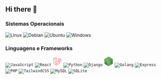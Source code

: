 ## Hi there 👋

### Sistemas Operacionais

![Linux](https://img.shields.io/badge/Linux-FCC624?style=for-the-badge&logo=linux&logoColor=black)
![Debian](https://img.shields.io/badge/Debian-A81D33?style=for-the-badge&logo=debian&logoColor=white)
![Ubuntu](https://img.shields.io/badge/Ubuntu-E95420?style=for-the-badge&logo=ubuntu&logoColor=white)
![Windows](https://img.shields.io/badge/Windows-0078D6?style=for-the-badge&logo=windows&logoColor=white)

### Linguagens e Frameworks

<div align="left">
  <code><img height="30" alt="JavaScript" title="JavaScript" src="https://camo.githubusercontent.com/0418a2bf25601cc5d8fae74f654b10d5734360ff2b1bb3b2fea4bb086baf5586/68747470733a2f2f74656368737461636b2d67656e657261746f722e76657263656c2e6170702f6a732d69636f6e2e737667"></code>
  <code><img height="30" alt="React" title="React" src="https://camo.githubusercontent.com/48a026f4399514afed27e76efb9f48e139a0ba4b613d933a8c7a094dc1da475c/68747470733a2f2f74656368737461636b2d67656e657261746f722e76657263656c2e6170702f72656163742d69636f6e2e737667"></code>
  <code><img height="30" alt="Laravel" title="Laravel" src="https://raw.githubusercontent.com/github/explore/56a826d05cf762b2b50ecbe7d492a839b04f3fbf/topics/laravel/laravel.png"></code>
  <code><img height="30" alt="Python" title="Python" src="https://camo.githubusercontent.com/52ec9548f75773e7841dd77f89a654e8a0bc2cce02da2eb43f84240f50351512/68747470733a2f2f74656368737461636b2d67656e657261746f722e76657263656c2e6170702f707974686f6e2d69636f6e2e737667"></code>
  <code><img height="30" alt="Django" title="Django" src="https://camo.githubusercontent.com/b24750380ccf58b0c7d79c7875d7300b2b99a49061c7e4199ac077c4713f7156/68747470733a2f2f74656368737461636b2d67656e657261746f722e76657263656c2e6170702f646a616e676f2d69636f6e2e737667"></code>
  <code><img height="30" alt="NodeJS" title="NodeJS" src="https://raw.githubusercontent.com/github/explore/80688e429a7d4ef2fca1e82350fe8e3517d3494d/topics/nodejs/nodejs.png"></code>
  <code><img height="30" width="30" alt="Golang" title="Golang" src="https://camo.githubusercontent.com/17f96f9e3ac36030f80bd78f28d946dd9f047803dd5a9cfcf18d2628728b97d0/68747470733a2f2f736b696c6c69636f6e732e6465762f69636f6e733f693d676f"></code>
  <code><img height="30" alt="Express" title="Express" src="https://camo.githubusercontent.com/4f38bde15cc741aaec976cfa6e7006f82777f427419c58405ccdfc921310ab52/68747470733a2f2f736b696c6c69636f6e732e6465762f69636f6e733f693d65787072657373"></code>
  <code><img height="30" alt="PHP" title="PHP" src="https://img.icons8.com/?size=100&id=UGYn5TapNioV&format=png&color=000000"></code>
  <code><img height="30" width="30" alt="TailwindCSS" title="TailwindCSS" src="https://camo.githubusercontent.com/90821127892b2ab8fed54a30b62e3875250c25b0ff2b0466eade956773d27126/68747470733a2f2f736b696c6c69636f6e732e6465762f69636f6e733f693d7461696c77696e64"></code>
  <code><img height="30" width="30" alt="MySQL" title="MySQL" src="https://camo.githubusercontent.com/69fa8ed185f6026de241b4a3eb05855be4660cbc2d36f01b9e9b64e32e0472da/68747470733a2f2f74656368737461636b2d67656e657261746f722e76657263656c2e6170702f6d7973716c2d69636f6e2e737667"></code>
  <code><img height="30" width="30" alt="SQLite" title="SQLite" src="https://camo.githubusercontent.com/dfc13c38294c1ea3bc5354196797b1619fbf5f3abb65d6b5838643cfc3898caf/68747470733a2f2f7777772e766563746f726c6f676f2e7a6f6e652f6c6f676f732f73716c6974652f73716c6974652d69636f6e2e737667"></code>
</div>
